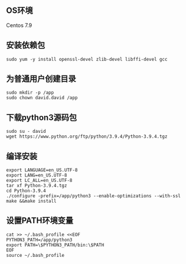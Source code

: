 ## OS环境
Centos 7.9

## 安装依赖包
```
sudo yum -y install openssl-devel zlib-devel libffi-devel gcc

```

## 为普通用户创建目录
```
sudo mkdir -p /app
sudo chown david.david /app
```

## 下载python3源码包
```
sudo su - david
wget https://www.python.org/ftp/python/3.9.4/Python-3.9.4.tgz
```

## 编译安装
```
export LANGUAGE=en_US.UTF-8
export LANG=en_US.UTF-8
export LC_ALL=en_US.UTF-8
tar xf Python-3.9.4.tgz
cd Python-3.9.4
./configure -prefix=/app/python3 --enable-optimizations --with-ssl
make &&make install
```
## 设置PATH环境变量
```
cat >> ~/.bash_profile <<EOF
PYTHON3_PATH=/app/python3
export PATH=\$PYTHON3_PATH/bin:\$PATH
EOF
source ~/.bash_profile
```